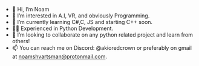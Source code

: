 - 👋 Hi, I’m Noam
- 👀 I’m interested in A.I, VR, and obviously Programming.
- 🌱 I’m currently learning C#,C, JS and starting C++ soon.
- 🧑‍💻 Experienced in Python Development.
- 💞️ I’m looking to collaborate on any python related project and learn from others!
- 📫 You can reach me on Discord: @akioredcrown or preferably on gmail at noamshvartsman@protonmail.com.
